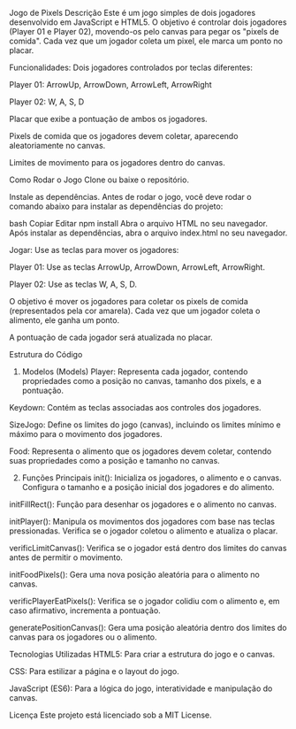 Jogo de Pixels
Descrição
Este é um jogo simples de dois jogadores desenvolvido em JavaScript e HTML5. O objetivo é controlar dois jogadores (Player 01 e Player 02), movendo-os pelo canvas para pegar os "pixels de comida". Cada vez que um jogador coleta um pixel, ele marca um ponto no placar.

Funcionalidades:
Dois jogadores controlados por teclas diferentes:

Player 01: ArrowUp, ArrowDown, ArrowLeft, ArrowRight

Player 02: W, A, S, D

Placar que exibe a pontuação de ambos os jogadores.

Pixels de comida que os jogadores devem coletar, aparecendo aleatoriamente no canvas.

Limites de movimento para os jogadores dentro do canvas.

Como Rodar o Jogo
Clone ou baixe o repositório.

Instale as dependências. Antes de rodar o jogo, você deve rodar o comando abaixo para instalar as dependências do projeto:

bash
Copiar
Editar
npm install
Abra o arquivo HTML no seu navegador. Após instalar as dependências, abra o arquivo index.html no seu navegador.

Jogar: Use as teclas para mover os jogadores:

Player 01: Use as teclas ArrowUp, ArrowDown, ArrowLeft, ArrowRight.

Player 02: Use as teclas W, A, S, D.

O objetivo é mover os jogadores para coletar os pixels de comida (representados pela cor amarela). Cada vez que um jogador coleta o alimento, ele ganha um ponto.

A pontuação de cada jogador será atualizada no placar.

Estrutura do Código
1. Modelos (Models)
Player: Representa cada jogador, contendo propriedades como a posição no canvas, tamanho dos pixels, e a pontuação.

Keydown: Contém as teclas associadas aos controles dos jogadores.

SizeJogo: Define os limites do jogo (canvas), incluindo os limites mínimo e máximo para o movimento dos jogadores.

Food: Representa o alimento que os jogadores devem coletar, contendo suas propriedades como a posição e tamanho no canvas.

2. Funções Principais
init(): Inicializa os jogadores, o alimento e o canvas. Configura o tamanho e a posição inicial dos jogadores e do alimento.

initFillRect(): Função para desenhar os jogadores e o alimento no canvas.

initPlayer(): Manipula os movimentos dos jogadores com base nas teclas pressionadas. Verifica se o jogador coletou o alimento e atualiza o placar.

verificLimitCanvas(): Verifica se o jogador está dentro dos limites do canvas antes de permitir o movimento.

initFoodPixels(): Gera uma nova posição aleatória para o alimento no canvas.

verificPlayerEatPixels(): Verifica se o jogador colidiu com o alimento e, em caso afirmativo, incrementa a pontuação.

generatePositionCanvas(): Gera uma posição aleatória dentro dos limites do canvas para os jogadores ou o alimento.

Tecnologias Utilizadas
HTML5: Para criar a estrutura do jogo e o canvas.

CSS: Para estilizar a página e o layout do jogo.

JavaScript (ES6): Para a lógica do jogo, interatividade e manipulação do canvas.

Licença
Este projeto está licenciado sob a MIT License.

